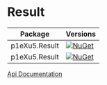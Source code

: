# Result

| Package       | Versions                                                                                                                                |
| ------------- | --------------------------------------------------------------------------------------------------------------------------------------- |
| p1eXu5.Result | [![NuGet](https://img.shields.io/badge/nuget-0.1.2--alpha5-yellowgreen)](https://www.nuget.org/packages/p1eXu5.Result/0.1.2-alpha5)     |
| p1eXu5.Result | [![NuGet](https://img.shields.io/badge/nuget-0.1.2--alpha3-yellowgreen)](https://www.nuget.org/packages/p1eXu5.Result/0.1.2-alpha3)     |


[Api Documentation](https://p1exu5.github.io/Result/api/index.html)